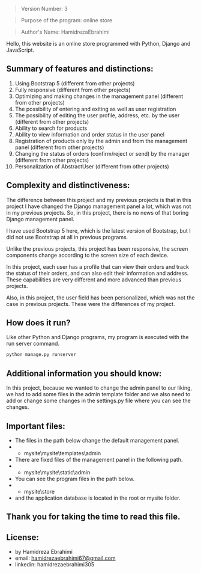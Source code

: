 > Version Number: 3

> Purpose of the program: online store

> Author's Name: HamidrezaEbrahimi


Hello, this website is an online store programmed with Python, Django and JavaScript.

## Summary of features and distinctions:
1. Using Bootstrap 5 (different from other projects)
2. Fully responsive (different from other projects)
3. Optimizing and making changes in the management panel (different from other projects)
4. The possibility of entering and exiting as well as user registration
5. The possibility of editing the user profile, address, etc. by the user (different from other projects)
6. Ability to search for products
7. Ability to view information and order status in the user panel
8. Registration of products only by the admin and from the management panel (different from other projects)
9. Changing the status of orders (confirm/reject or send) by the manager (different from other projects)
10. Personalization of AbstractUser (different from other projects)
## Complexity and distinctiveness:
The difference between this project and my previous projects is that in this project I have changed the Django management panel a lot, which was not in my previous projects. So, in this project, there is no news of that boring Django management panel.

I have used Bootstrap 5 here, which is the latest version of Bootstrap, but I did not use Bootstrap at all in previous programs.

Unlike the previous projects, this project has been responsive, the screen components change according to the screen size of each device.

In this project, each user has a profile that can view their orders and track the status of their orders, and can also edit their information and address. These capabilities are very different and more advanced than previous projects.

Also, in this project, the user field has been personalized, which was not the case in previous projects. These were the differences of my project.
## How does it run?
Like other Python and Django programs, my program is executed with the run server command.
```sh
python manage.py runserver
```
## Additional information you should know:
In this project, because we wanted to change the admin panel to our liking, we had to add some files in the admin template folder and we also need to add or change some changes in the settings.py file where you can see the changes.
## Important files:
- The files in the path below change the default management panel.
- * mysite\mysite\templates\admin
- There are fixed files of the management panel in the following path.
- * mysite\mysite\static\admin
- You can see the program files in the path below.
- * mysite\store
- and the application database is located in the root or mysite folder.
## Thank you for taking the time to read this file.
## License:
* by Hamidreza Ebrahimi
* email: hamidrezaebrahimi67@gmail.com
* linkedin: hamidrezaebrahimi305
